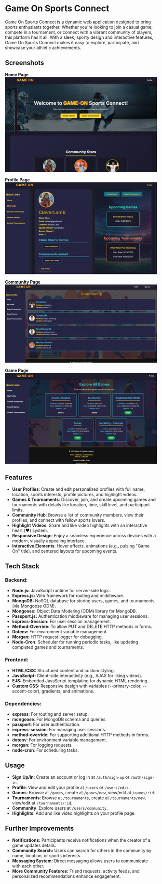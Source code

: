 # Game On Sports Connect

Game On Sports Connect is a dynamic web application designed to bring sports enthusiasts together. Whether you're looking to join a casual game, compete in a tournament, or connect with a vibrant community of players, this platform has it all. With a sleek, sporty design and interactive features, Game On Sports Connect makes it easy to explore, participate, and showcase your athletic achievements.

## Screenshots
**Home Page**
![HomePage](public/assets/read/readme1.png)

**Profile Page**
![ProfilePage](public/assets/read/readme3.png)

**Community Page**
![Community](public/assets/read/readme4.png)

**Game Page**
![GamePage](public/assets/read/readme2.png)


## Features
- **User Profiles**: Create and edit personalized profiles with full name, location, sports interests, profile pictures, and highlight videos.
- **Games & Tournaments**: Discover, join, and create upcoming games and tournaments with details like location, time, skill level, and participant limits.
- **Community Hub**: Browse a list of community members, view their profiles, and connect with fellow sports lovers.
- **Highlight Videos**: Share and like video highlights with an interactive heart (❤️) system.
- **Responsive Design**: Enjoy a seamless experience across devices with a modern, visually appealing interface.
- **Interactive Elements**: Hover effects, animations (e.g., pulsing "Game On" title), and centered layouts for upcoming events.

## Tech Stack
### Backend:
- **Node.js:** JavaScript runtime for server-side logic.
- **Express.js:** Web framework for routing and middleware.
- **MongoDB:** NoSQL database for storing users, games, and tournaments (via Mongoose ODM).
- **Mongoose:** Object Data Modeling (ODM) library for MongoDB.
- **Passport.js:** Authentication middleware for managing user sessions.
- **Express-Session:** For user session management.
- **Method-Override:** To allow PUT and DELETE HTTP methods in forms.
- **Dotenv:** For environment variable management.
- **Morgan:** HTTP request logger for debugging.
- **Node-Cron:** Scheduler for running periodic tasks, like updating completed games and tournaments.

### Frontend:
- **HTML/CSS:** Structured content and custom styling.
- **JavaScript:** Client-side interactivity (e.g., AJAX for liking videos).
- **EJS:** Embedded JavaScript templating for dynamic HTML rendering.
- **Custom CSS:** Responsive design with variables (--primary-color, --accent-color), gradients, and animations.

### Dependencies:
- **express**: For routing and server setup.
- **mongoose**: For MongoDB schema and queries.
- **passport**: For user authentication.
- **express-session**: For managing user sessions.
- **method-override**: For supporting additional HTTP methods in forms.
- **dotenv**: For environment variable management.
- **morgan**: For logging requests.
- **node-cron**: For scheduling tasks.


## Usage
- **Sign Up/In**: Create an account or log in at `/auth/sign-up` or `/auth/sign-in`.
- **Profile**: View and edit your profile at `/users` or `/users/edit`.
- **Games**: Browse at `/games`, create at `/games/new`, view/edit at `/games/:id`.
- **Tournaments**: Browse at `/tournaments`, create at `/tournaments/new`, view/edit at `/tournaments/:id`.
- **Community**: Explore users at `/users/community`.
- **Highlights**: Add and like video highlights on your profile page.


## Further Improvements
- **Notifications:** Participants receive notifications when the creator of a game updates details.
- **Community Search:** Users can search for others in the community by name, location, or sports interests.
- **Messaging System:** Direct messaging allows users to communicate with each other.
- **More Community Features:** Friend requests, activity feeds, and personalized recommendations enhance engagement.

